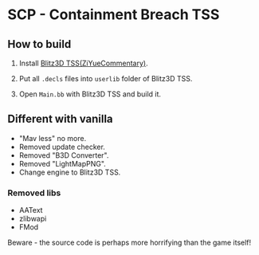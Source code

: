 # SCP - Containment Breach TSS

## How to build

1. Install [Blitz3D TSS(ZiYueCommentary)](https://github.com/ZiYueCommentary/Blitz3D).

1. Put all `.decls` files into `userlib` folder of Blitz3D TSS.

1. Open `Main.bb` with Blitz3D TSS and build it.

## Different with vanilla

* "Mav less" no more.
* Removed update checker.
* Removed "B3D Converter".
* Removed "LightMapPNG".
* Change engine to Blitz3D TSS.

### Removed libs
* AAText
* zlibwapi
* FMod

Beware - the source code is perhaps more horrifying than the game itself!
